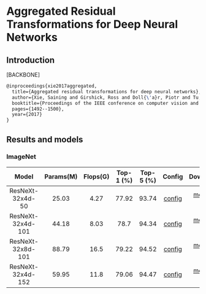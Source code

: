 # Aggregated Residual Transformations for Deep Neural Networks

## Introduction

[BACKBONE]

```latex
@inproceedings{xie2017aggregated,
  title={Aggregated residual transformations for deep neural networks},
  author={Xie, Saining and Girshick, Ross and Doll{\'a}r, Piotr and Tu, Zhuowen and He, Kaiming},
  booktitle={Proceedings of the IEEE conference on computer vision and pattern recognition},
  pages={1492--1500},
  year={2017}
}
```

## Results and models

### ImageNet

|         Model         | Params(M) | Flops(G) | Top-1 (%) | Top-5 (%) | Config | Download |
|:---------------------:|:---------:|:--------:|:---------:|:---------:|:---------:|:--------:|
| ResNeXt-32x4d-50      | 25.03     | 4.27     | 77.92 | 93.74 | [config](https://github.com/open-mmlab/mmclassification/blob/master/configs/resnext/resnext50_32x4d_b32x8_imagenet.py) | [model](https://download.openmmlab.com/mmclassification/v0/resnext/resnext50_32x4d_batch256_imagenet_20200708-c07adbb7.pth) &#124; [log](https://download.openmmlab.com/mmclassification/v0/resnext/resnext50_32x4d_batch256_imagenet_20200708-c07adbb7.log.json) |
| ResNeXt-32x4d-101     | 44.18     | 8.03     | 78.7  | 94.34 | [config](https://github.com/open-mmlab/mmclassification/blob/master/configs/resnext/resnext101_32x4d_b32x8_imagenet.py) | [model](https://download.openmmlab.com/mmclassification/v0/resnext/resnext101_32x4d_batch256_imagenet_20200708-87f2d1c9.pth) &#124; [log](https://download.openmmlab.com/mmclassification/v0/resnext/resnext101_32x4d_batch256_imagenet_20200708-87f2d1c9.log.json) |
| ResNeXt-32x8d-101     | 88.79     | 16.5     | 79.22 | 94.52 | [config](https://github.com/open-mmlab/mmclassification/blob/master/configs/resnext/resnext101_32x8d_b32x8_imagenet.py) | [model](https://download.openmmlab.com/mmclassification/v0/resnext/resnext101_32x8d_batch256_imagenet_20200708-1ec34aa7.pth) &#124; [log](https://download.openmmlab.com/mmclassification/v0/resnext/resnext101_32x8d_batch256_imagenet_20200708-1ec34aa7.log.json) |
| ResNeXt-32x4d-152     | 59.95     | 11.8     | 79.06 | 94.47 | [config](https://github.com/open-mmlab/mmclassification/blob/master/configs/resnext/resnext152_32x4d_b32x8_imagenet.py) | [model](https://download.openmmlab.com/mmclassification/v0/resnext/resnext152_32x4d_batch256_imagenet_20200708-aab5034c.pth) &#124; [log](https://download.openmmlab.com/mmclassification/v0/resnext/resnext152_32x4d_batch256_imagenet_20200708-aab5034c.log.json) |
